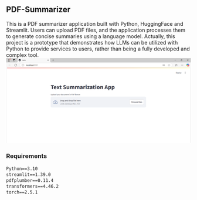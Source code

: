 ## PDF-Summarizer
This is a PDF summarizer application built with Python, HuggingFace and Streamlit. Users can upload PDF files, and the application processes them to generate concise summaries using a language model. Actually, this project is a prototype that demonstrates how LLMs can be utilized with Python to provide services to users, rather than being a fully developed and complex tool.
![User Interface](https://github.com/clbkadir/PDF-Summarizer/blob/main/pdfapp.png)
### Requirements
```
Python==3.10
streamlit==1.39.0
pdfplumber==0.11.4
transformers==4.46.2
torch==2.5.1
```

